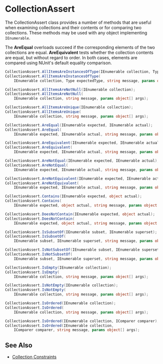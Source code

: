# CollectionAssert

The CollectionAssert class provides a number of methods that are useful when examining collections and their contents or
for comparing two collections. These methods may be used with any object implementing `IEnumerable`.

The **AreEqual** overloads succeed if the corresponding elements of the two collections are equal. **AreEquivalent**
tests whether the collection contents are equal, but without regard to order. In both cases, elements are compared using
NUnit's default equality comparison.

```csharp
CollectionAssert.AllItemsAreInstancesOfType(IEnumerable collection, Type expectedType);
CollectionAssert.AllItemsAreInstancesOfType(
    IEnumerable collection, Type expectedType, string message, params object[] args);

CollectionAssert.AllItemsAreNotNull(IEnumerable collection);
CollectionAssert.AllItemsAreNotNull(
    IEnumerable collection, string message, params object[] args);

CollectionAssert.AllItemsAreUnique(IEnumerable collection);
CollectionAssert.AllItemsAreUnique(
    IEnumerable collection, string message, params object[] args);

CollectionAssert.AreEqual(IEnumerable expected, IEnumerable actual);
CollectionAssert.AreEqual(
    IEnumerable expected, IEnumerable actual, string message, params object[] args);

CollectionAssert.AreEquivalent(IEnumerable expected, IEnumerable actual);
CollectionAssert.AreEquivalent(
    IEnumerable expected, IEnumerable actual, string message, params object[] args);

CollectionAssert.AreNotEqual(IEnumerable expected, IEnumerable actual);
CollectionAssert.AreNotEqual(
    IEnumerable expected, IEnumerable actual, string message, params object[] args);

CollectionAssert.AreNotEquivalent(IEnumerable expected, IEnumerable actual);
CollectionAssert.AreNotEquivalent(
    IEnumerable expected, IEnumerable actual, string message, params object[] args);

CollectionAssert.Contains(IEnumerable expected, object actual);
CollectionAssert.Contains(
    IEnumerable expected, object actual, string message, params object[] args);

CollectionAssert.DoesNotContain(IEnumerable expected, object actual);
CollectionAssert.DoesNotContain(
    IEnumerable expected, object actual, string message, params object[] args);

CollectionAssert.IsSubsetOf(IEnumerable subset, IEnumerable superset);
CollectionAssert.IsSubsetOf(
    IEnumerable subset, IEnumerable superset, string message, params object[] args);

CollectionAssert.IsNotSubsetOf(IEnumerable subset, IEnumerable superset);
CollectionAssert.IsNotSubsetOf(
    IEnumerable subset, IEnumerable superset, string message, params object[] args);

CollectionAssert.IsEmpty(IEnumerable collection);
CollectionAssert.IsEmpty(
    IEnumerable collection, string message, params object[] args);

CollectionAssert.IsNotEmpty(IEnumerable collection);
CollectionAssert.IsNotEmpty(
    IEnumerable collection, string message, params object[] args);

CollectionAssert.IsOrdered(IEnumerable collection);
CollectionAssert.IsOrdered(
    IEnumerable collection, string message, params object[] args);

CollectionAssert.IsOrdered(IEnumerable collection, IComparer comparer);
CollectionAssert.IsOrdered(IEnumerable collection,
    IComparer comparer, string message, params object[] args);
```

## See Also

* [Collection Constraints](xref:constraints#collection-constraints)
